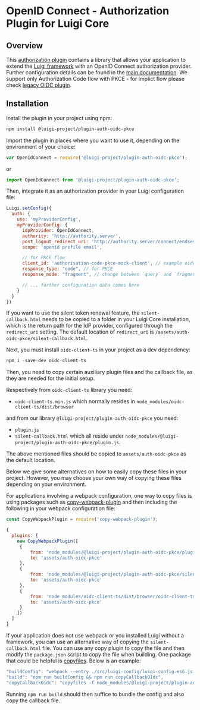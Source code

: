 <!-- meta
{
  "node": {
    "label": "OpenID Connect Plugin",
    "category": {
      "label": "Authorization",
      "collapsible": true
    },
    "metaData": {
      "categoryPosition": 4,
      "position": 3
    }
  }
}
meta -->

# OpenID Connect - Authorization Plugin for Luigi Core

## Overview

This [authorization plugin](https://github.com/SAP/luigi/tree/main/plugins/auth/public/auth-oidc-pkce) contains a library that allows your application to extend the [Luigi framework](https://github.com/SAP/luigi/tree/main/core) with an OpenID Connect authorization provider.
Further configuration details can be found in the [main documentation](https://docs.luigi-project.io/docs/authorization-configuration#openid-connect-configuration). We support only Authorization Code flow with PKCE - for Implict flow please check [legacy OIDC plugin](https://github.com/SAP/luigi/tree/main/plugins/auth/public/auth-oidc).

## Installation

Install the plugin in your project using npm:
```bash
npm install @luigi-project/plugin-auth-oidc-pkce
```

Import the plugin in places where you want to use it, depending on the environment of your choice:
```javascript
var OpenIdConnect = require('@luigi-project/plugin-auth-oidc-pkce');
```
or
```javascript
import OpenIdConnect from '@luigi-project/plugin-auth-oidc-pkce';
```

Then, integrate it as an authorization provider in your Luigi configuration file:
```javascript
Luigi.setConfig({
  auth: {
    use: 'myProviderConfig',
    myProviderConfig: {
      idpProvider: OpenIdConnect,
      authority: 'http://authority.server',
      post_logout_redirect_uri: 'http://authority.server/connect/endsession',
      scope: 'openid profile email',

      // for PKCE flow
      client_id: 'authorisation-code-pkce-mock-client', // example oidc-mockserver client id
      response_type: "code", // for PKCE
      response_mode: "fragment", // change between `query` and `fragment`

      // ... further configuration data comes here
    }
  }
})
```

If you want to use the silent token renewal feature, the `silent-callback.html` needs to be copied to a folder in your Luigi Core installation,
which is the return path for the IdP provider, configured through the `redirect_uri` setting. The default location of `redirect_uri` is `/assets/auth-oidc-pkce/silent-callback.html`.

Next, you must install `oidc-client-ts` in your project as a dev dependency:

```javascript
npm i -save-dev oidc-client-ts
```

Then, you need to copy certain auxiliary plugin files and the callback file, as they are needed for the initial setup.

Respectively from `oidc-client-ts` library you need:
- `oidc-client-ts.min.js` which normally resides in `node_modules/oidc-client-ts/dist/browser`

and from our library `@luigi-project/plugin-auth-oidc-pkce` you need:
- `plugin.js`
- `silent-callback.html`
which all reside under `node_modules/@luigi-project/plugin-auth-oidc-pkce/plugin.js`.

The above mentioned files should be copied to `assets/auth-oidc-pkce` as the default location.

Below we give some alternatives on how to easily copy these files in your project. However, you may choose your own way of copying these files depending on your environment.

For applications involving a webpack configuration, one way to copy files is using packages such as [copy-webpack-plugin](https://www.npmjs.com/package/copy-webpack-plugin) and then including the following in your webpack configuration file:



```javascript
const CopyWebpackPlugin = require('copy-webpack-plugin');

{
  plugins: [
    new CopyWebpackPlugin([
     {
         from: 'node_modules/@luigi-project/plugin-auth-oidc-pkce/plugin.js',
         to: 'assets/auth-oidc-pkce'
     },
     {
         from: 'node_modules/@luigi-project/plugin-auth-oidc-pkce/silent-callback.html',
         to: 'assets/auth-oidc-pkce'
     },
     {
         from: 'node_modules/oidc-client-ts/dist/browser/oidc-client-ts.min.js',
         to: 'assets/auth-oidc-pkce'
     }
    ])
  ]
}
```

If your application does not use webpack or you installed Luigi without a framework, you can use an alternative way of copying the `silent-callback.html` file. You can use any copy plugin to copy the file and then modify the `package.json` script to copy the file when building. One package that could be helpful is [copyfiles](https://www.npmjs.com/package/copyfiles). Below is an example:

```javascript
"buildConfig": "webpack --entry ./src/luigi-config/luigi-config.es6.js --output-path ./public/assets --output-filename luigi-config.js --mode production",
"build": "npm run buildConfig && npm run copyCallbackOIdc",
"copyCallbackOidc": "copyfiles -f node_modules/@luigi-project/plugin-auth-oidc-pkce/silent-callback.html node_modules/@luigi-project/plugin-auth-oidc-pkce/plugin.js node_modules/oidc-client-ts/dist/browser/oidc-client-ts.min.js public/assets/auth-oidc-pkce"
```

Running `npm run build` should then suffice to bundle the config and also copy the callback file.
